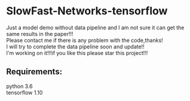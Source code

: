 # SlowFast-Networks-tensorflow

Just a model demo without data pipeline and I am not sure it can get the same results in the paper!!!<br>
Please contact me if there is any problem with the code,thanks!<br>
I will try to complete the data pipeline soon and update!!<br>
I'm working on it!!!if you like this please star this project!!!<br>

Requirements:<br>
------
python 3.6<br>
tensorflow 1.10<br>

